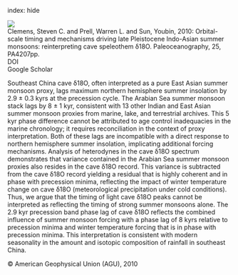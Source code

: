index: hide

<div class="Citation">
    <div class="Citation-thumb CitationThumb-linked"  data-href="https://doi.org/10.1029/2010pa001926">
      <img src="https://static.claimspace.cloud/climate-study-static/refs/thumbs/5/Clemens_et_al_2010-thumb.png" />
    </div>

  <div class="Citation-body">
    <div class="Citation-text">Clemens, Steven C. and Prell, Warren L. and Sun, Youbin, 2010: Orbital-scale timing and mechanisms driving late Pleistocene Indo-Asian summer monsoons: reinterpreting cave speleothem δ18O. <span class="Article-journal">Paleoceanography, </span><span class="Article-volume">25, </span>PA4207pp.</div>
    <div class="Citation-links">
      <div class="CitationLink" data-href="https://doi.org/10.1029/2010pa001926">
        <div class="CitationLink-icon CitationLink-Doi"></div>
        <div class="CitationLink-text">DOI</div>
      </div>
      <div class="CitationLink" data-href="https://scholar.google.com/scholar?q=10.1029/2010pa001926">
        <div class="CitationLink-icon CitationLink-Scholar"></div>
        <div class="CitationLink-text">Google Scholar</div>
      </div>
    </div>
  </div>
</div>

Southeast China cave δ18O, often interpreted as a pure East Asian summer monsoon proxy, lags maximum northern hemisphere summer insolation by 2.9 ± 0.3 kyrs at the precession cycle. The Arabian Sea summer monsoon stack lags by 8 ± 1 kyr, consistent with 13 other Indian and East Asian summer monsoon proxies from marine, lake, and terrestrial archives. This 5 kyr phase difference cannot be attributed to age control inadequacies in the marine chronology; it requires reconciliation in the context of proxy interpretation. Both of these lags are incompatible with a direct response to northern hemisphere summer insolation, implicating additional forcing mechanisms. Analysis of heterodynes in the cave δ18O spectrum demonstrates that variance contained in the Arabian Sea summer monsoon proxies also resides in the cave δ18O record. This variance is subtracted from the cave δ18O record yielding a residual that is highly coherent and in phase with precession minima, reflecting the impact of winter temperature change on cave δ18O (meteorological precipitation under cold conditions). Thus, we argue that the timing of light cave δ18O peaks cannot be interpreted as reflecting the timing of strong summer monsoons alone. The 2.9 kyr precession band phase lag of cave δ18O reflects the combined influence of summer monsoon forcing with a phase lag of 8 kyrs relative to precession minima and winter temperature forcing that is in phase with precession minima. This interpretation is consistent with modern seasonality in the amount and isotopic composition of rainfall in southeast China.

<div class="Citation-copy">
&copy; American Geophysical Union (AGU), 2010
</div>
